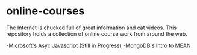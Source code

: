 # online-courses
The Internet is chucked full of great information and cat videos. This repository holds a collection of online course work from around the web.

-[Microsoft's Asyc Javascript (Still in Progress)](https://courses.edx.org/courses/course-v1:Microsoft+DEV234x+1T2017/)
-[MongoDB's Intro to MEAN](https://courses.edx.org/courses/course-v1:MongoDBx+M101x+2T2016/info)  
